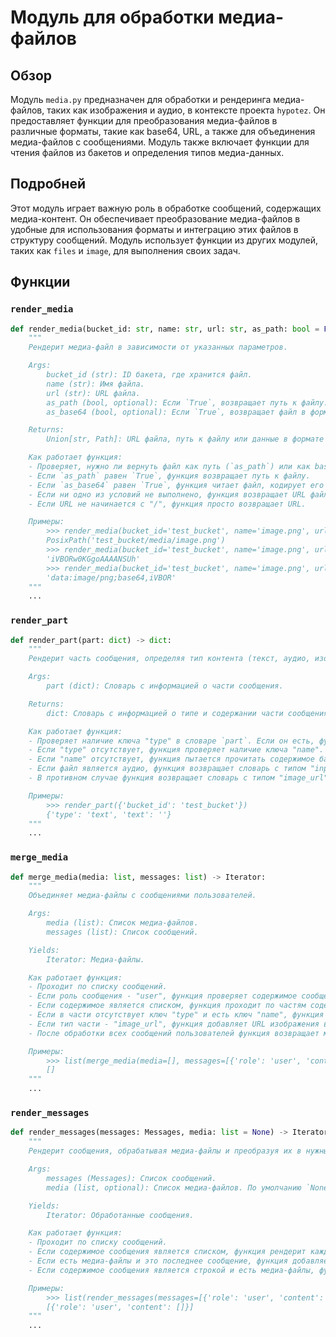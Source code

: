 # Модуль для обработки медиа-файлов

## Обзор

Модуль `media.py` предназначен для обработки и рендеринга медиа-файлов, таких как изображения и аудио, в контексте проекта `hypotez`. Он предоставляет функции для преобразования медиа-файлов в различные форматы, такие как base64, URL, а также для объединения медиа-файлов с сообщениями. Модуль также включает функции для чтения файлов из бакетов и определения типов медиа-данных.

## Подробней

Этот модуль играет важную роль в обработке сообщений, содержащих медиа-контент. Он обеспечивает преобразование медиа-файлов в удобные для использования форматы и интеграцию этих файлов в структуру сообщений. Модуль использует функции из других модулей, таких как `files` и `image`, для выполнения своих задач.

## Функции

### `render_media`

```python
def render_media(bucket_id: str, name: str, url: str, as_path: bool = False, as_base64: bool = False) -> Union[str, Path]:
    """
    Рендерит медиа-файл в зависимости от указанных параметров.

    Args:
        bucket_id (str): ID бакета, где хранится файл.
        name (str): Имя файла.
        url (str): URL файла.
        as_path (bool, optional): Если `True`, возвращает путь к файлу. По умолчанию `False`.
        as_base64 (bool, optional): Если `True`, возвращает файл в формате base64. По умолчанию `False`.

    Returns:
        Union[str, Path]: URL файла, путь к файлу или данные в формате base64.

    Как работает функция:
    - Проверяет, нужно ли вернуть файл как путь (`as_path`) или как base64 (`as_base64`), или если URL начинается с "/".
    - Если `as_path` равен `True`, функция возвращает путь к файлу.
    - Если `as_base64` равен `True`, функция читает файл, кодирует его в base64 и возвращает строку base64.
    - Если ни одно из условий не выполнено, функция возвращает URL файла в формате data URI.
    - Если URL не начинается с "/", функция просто возвращает URL.

    Примеры:
        >>> render_media(bucket_id='test_bucket', name='image.png', url='/media/image.png', as_path=True)
        PosixPath('test_bucket/media/image.png')
        >>> render_media(bucket_id='test_bucket', name='image.png', url='/media/image.png', as_base64=True)[:20]
        'iVBORw0KGgoAAAANSUh'
        >>> render_media(bucket_id='test_bucket', name='image.png', url='/media/image.png')[:30]
        'data:image/png;base64,iVBOR'
    """
    ...
```

### `render_part`

```python
def render_part(part: dict) -> dict:
    """
    Рендерит часть сообщения, определяя тип контента (текст, аудио, изображение).

    Args:
        part (dict): Словарь с информацией о части сообщения.

    Returns:
        dict: Словарь с информацией о типе и содержании части сообщения.

    Как работает функция:
    - Проверяет наличие ключа "type" в словаре `part`. Если он есть, функция возвращает `part` без изменений.
    - Если "type" отсутствует, функция проверяет наличие ключа "name".
    - Если "name" отсутствует, функция пытается прочитать содержимое бакета и возвращает текстовую часть сообщения.
    - Если файл является аудио, функция возвращает словарь с типом "input_audio" и данными в формате base64.
    - В противном случае функция возвращает словарь с типом "image_url" и URL изображения.

    Примеры:
        >>> render_part({'bucket_id': 'test_bucket'})
        {'type': 'text', 'text': ''}
    """
    ...
```

### `merge_media`

```python
def merge_media(media: list, messages: list) -> Iterator:
    """
    Объединяет медиа-файлы с сообщениями пользователей.

    Args:
        media (list): Список медиа-файлов.
        messages (list): Список сообщений.

    Yields:
        Iterator: Медиа-файлы.

    Как работает функция:
    - Проходит по списку сообщений.
    - Если роль сообщения - "user", функция проверяет содержимое сообщения.
    - Если содержимое является списком, функция проходит по частям содержимого.
    - Если в части отсутствует ключ "type" и есть ключ "name", функция рендерит медиа-файл как путь и добавляет его в буфер.
    - Если тип части - "image_url", функция добавляет URL изображения в буфер.
    - После обработки всех сообщений пользователей функция возвращает медиа-файлы из буфера и списка `media`.

    Примеры:
        >>> list(merge_media(media=[], messages=[{'role': 'user', 'content': []}]))
        []
    """
    ...
```

### `render_messages`

```python
def render_messages(messages: Messages, media: list = None) -> Iterator:
    """
    Рендерит сообщения, обрабатывая медиа-файлы и преобразуя их в нужный формат.

    Args:
        messages (Messages): Список сообщений.
        media (list, optional): Список медиа-файлов. По умолчанию `None`.

    Yields:
        Iterator: Обработанные сообщения.

    Как работает функция:
    - Проходит по списку сообщений.
    - Если содержимое сообщения является списком, функция рендерит каждую часть сообщения с помощью `render_part`.
    - Если есть медиа-файлы и это последнее сообщение, функция добавляет медиа-файлы в содержимое сообщения, преобразуя их в формат `input_audio` или `image_url` в зависимости от типа файла.
    - Если содержимое сообщения является строкой и есть медиа-файлы, функция добавляет текстовое содержимое в конец списка содержимого.

    Примеры:
        >>> list(render_messages(messages=[{'role': 'user', 'content': []}]))
        [{'role': 'user', 'content': []}]
    """
    ...